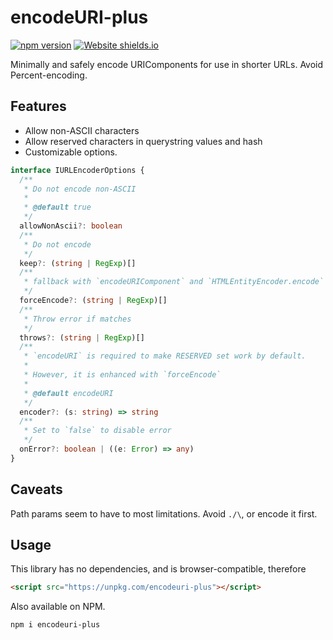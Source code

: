 # encodeURI-plus

[![npm version](https://badge.fury.io/js/encodeuri-plus.svg)](https://badge.fury.io/js/encodeuri-plus) [![Website shields.io](https://img.shields.io/website-up-down-green-red/https/encodeuri-plus.netlify.app.svg)](https://encodeuri-plus.netlify.app/)

Minimally and safely encode URIComponents for use in shorter URLs. Avoid Percent-encoding.

## Features

- Allow non-ASCII characters
- Allow reserved characters in querystring values and hash
- Customizable options.

```ts
interface IURLEncoderOptions {
  /**
   * Do not encode non-ASCII
   *
   * @default true
   */
  allowNonAscii?: boolean
  /**
   * Do not encode
   */
  keep?: (string | RegExp)[]
  /**
   * fallback with `encodeURIComponent` and `HTMLEntityEncoder.encode`
   */
  forceEncode?: (string | RegExp)[]
  /**
   * Throw error if matches
   */
  throws?: (string | RegExp)[]
  /**
   * `encodeURI` is required to make RESERVED set work by default.
   *
   * However, it is enhanced with `forceEncode`
   *
   * @default encodeURI
   */
  encoder?: (s: string) => string
  /**
   * Set to `false` to disable error
   */
  onError?: boolean | ((e: Error) => any)
}
```

## Caveats

Path params seem to have to most limitations. Avoid `./\`, or encode it first.

## Usage

This library has no dependencies, and is browser-compatible, therefore

```html
<script src="https://unpkg.com/encodeuri-plus"></script>
```

Also available on NPM.

```sh
npm i encodeuri-plus
```
